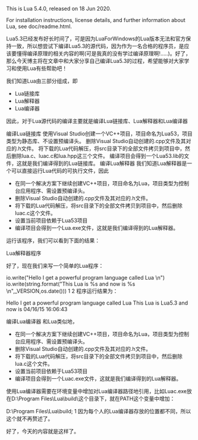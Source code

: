 
This is Lua 5.4.0, released on 18 Jun 2020.

For installation instructions, license details, and
further information about Lua, see doc/readme.html.


Lua5.3已经发布好长时间了，可是因为LuaForWindows的Lua版本无法和官方保持一致，所以想尝试下编译Lua5.3的源代码，因为作为一名合格的程序员，是应该要懂得编译原理的相关内容的啊(可是我真的没有学过编译原理啊!…..)。好了，那么今天博主将在文章中和大家分享自己编译Lua5.3的过程，希望能够对大家学习和使用Lua有些帮助吧！

我们知道Lua由三部分组成，即
* Lua链接库
* Lua解释器
* Lua编译器

因此，对于Lua源代码的编译主要就是编译Lua链接库、Lua解释器和Lua编译器

编译Lua链接库
使用Visual Studio创建一个VC++项目，项目命名为Lua53，项目类型为静态库、不设置预编译头。
删除Visual Studio自动创建的.cpp文件及其对应的.h文件。
将下载的Lua代码解压，将src目录下的全部文件拷贝到项目中，然后删除lua.c、luac.c和lua.hpp这三个文件。
编译项目会得到一个Lua53.lib的文件，这就是我们编译得到的Lua链接库。
编译Lua解释器
我们知道Lua解释器是一个可以直接运行Lua代码的可执行文件，因此
* 在同一个解决方案下继续创建VC++项目，项目命名为Lua，项目类型为控制台应用程序、需设置预编译头。
* 删除Visual Studio自动创建的.cpp文件及其对应的.h文件。
* 将下载的Lua代码解压，将src目录下的全部文件拷贝到项目中，然后删除luac.c这个文件。
* 设置当前项目依赖于Lua53项目
* 编译项目会得到一个Lua.exe文件，这就是我们编译得到的Lua解释器。

运行该程序，我们可以看到下面的结果：

Lua解释器程序

好了，现在我们来写一个简单的Lua程序：

io.write("Hello I get a powerful program language called Lua \n")
io.write(string.format("This Lua is %s and now is %s \n",_VERSION,os.date()))
1
2
程序运行结果为：

Hello I get a powerful program language called Lua
This Lua is Lua5.3 and now is 04/16/15 16:06:43

编译Lua编译器
和Lua类似地，
* 在同一个解决方案下继续创建VC++项目，项目命名为Lua，项目类型为控制台应用程序、需设置预编译头。
* 删除Visual Studio自动创建的.cpp文件及其对应的.h文件。
* 将下载的Lua代码解压，将src目录下的全部文件拷贝到项目中，然后删除lua.c这个文件。
* 设置当前项目依赖于Lua53项目
* 编译项目会得到一个Luac.exe文件，这就是我们编译得到的Lua解释器。

使用Lua编译器需要在环境变量中增加对Lua编译器路径地引用，比如Luac.exe放在D:\Program Files\Lua\build\这个目录下，就在PATH这个变量中增加：

D:\Program Files\Lua\build;
1
因为每个人的Lua编译器存放的位置都不同，所以这个就不再赘述了。

好了，今天的内容就是这样了。

